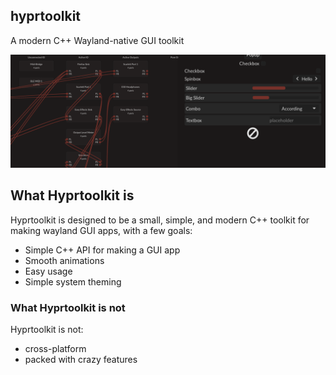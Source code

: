 ## hyprtoolkit
A modern C++ Wayland-native GUI toolkit

![](./assets/preview.png)

## What Hyprtoolkit is

Hyprtoolkit is designed to be a small, simple, and modern C++ toolkit for making wayland GUI apps, with
a few goals:

- Simple C++ API for making a GUI app
- Smooth animations
- Easy usage
- Simple system theming

### What Hyprtoolkit is not

Hyprtoolkit is not:
- cross-platform
- packed with crazy features
